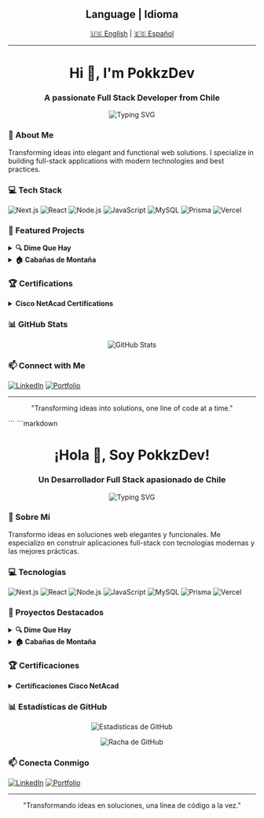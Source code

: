 <div align="center">
  <h2>Language | Idioma</h2>
  <a href="#english">🇺🇸 English</a> |
  <a href="#español">🇪🇸 Español</a>
</div>

---

<div id="english">

<h1 align="center">Hi 👋, I'm PokkzDev</h1>
<h3 align="center">A passionate Full Stack Developer from Chile</h3>

<p align="center">
  <img src="https://readme-typing-svg.herokuapp.com?font=Fira+Code&pause=1000&color=00FFD5&center=true&vCenter=true&width=435&lines=Full+Stack+Developer;Next.js+%7C+React.js+%7C+Node.js;Always+learning+new+things" alt="Typing SVG" />
</p>

### 🚀 About Me
Transforming ideas into elegant and functional web solutions. I specialize in building full-stack applications with modern technologies and best practices.

### 💻 Tech Stack

![Next.js](https://img.shields.io/badge/Next.js-000000?style=for-the-badge&logo=next.js&logoColor=white)
![React](https://img.shields.io/badge/React-61DAFB?style=for-the-badge&logo=react&logoColor=black)
![Node.js](https://img.shields.io/badge/Node.js-339933?style=for-the-badge&logo=node.js&logoColor=white)
![JavaScript](https://img.shields.io/badge/JavaScript-F7DF1E?style=for-the-badge&logo=javascript&logoColor=black)
![MySQL](https://img.shields.io/badge/MySQL-4479A1?style=for-the-badge&logo=mysql&logoColor=white)
![Prisma](https://img.shields.io/badge/Prisma-2D3748?style=for-the-badge&logo=prisma&logoColor=white)
![Vercel](https://img.shields.io/badge/Vercel-000000?style=for-the-badge&logo=vercel&logoColor=white)

### 🌟 Featured Projects

<details>
<summary><b>🔍 Dime Que Hay</b></summary>

A full-stack web application for discovering local businesses.

- **Tech Stack**: Next.js, Node.js, Prisma, MySQL, NextAuth.js, Sharp, JWT
- **Features**: Business discovery, user authentication, image optimization
- **Live Demo**: [dimequehay.cl](https://dimequehay.cl)
</details>

<details>
<summary><b>🏠 Cabañas de Montaña</b></summary>

A mockup website for mountain cabin rentals.

- **Tech Stack**: Next.js, React.js, CSS Modules, Vercel
- **Features**: Responsive design, modern UI/UX
- **Live Demo**: [View Project](https://pproject-camping.vercel.app/)
</details>

### 🏆 Certifications

<details>
<summary><b>Cisco NetAcad Certifications</b></summary>

- Python Essentials 1 & 2
- JavaScript Essentials 1 & 2
- Introduction to Cybersecurity
- Computer Hardware Basics
- English for IT 1 & 2
</details>

### 📊 GitHub Stats

<p align="center">
  <img src="https://github-readme-stats.vercel.app/api?username=pokkzdev&show_icons=true&theme=gotham" alt="GitHub Stats" />
</p>

### 📫 Connect with Me

[![LinkedIn](https://img.shields.io/badge/LinkedIn-0077B5?style=for-the-badge&logo=linkedin&logoColor=white)](https://linkedin.com/in/pokkzdev)
[![Portfolio](https://img.shields.io/badge/Portfolio-00FFD5?style=for-the-badge&logo=google-chrome&logoColor=black)](https://pokkz.dev)

---

<p align="center">"Transforming ideas into solutions, one line of code at a time."</p>
</div>
```
```markdown
<div id="español">

<h1 align="center">¡Hola 👋, Soy PokkzDev!</h1>
<h3 align="center">Un Desarrollador Full Stack apasionado de Chile</h3>

<p align="center">
  <img src="https://readme-typing-svg.herokuapp.com?font=Fira+Code&pause=1000&color=00FFD5&center=true&vCenter=true&width=435&lines=Desarrollador+Full+Stack;Next.js+%7C+React.js+%7C+Node.js;Siempre+aprendiendo+cosas+nuevas" alt="Typing SVG" />
</p>

### 🚀 Sobre Mí
Transformo ideas en soluciones web elegantes y funcionales. Me especializo en construir aplicaciones full-stack con tecnologías modernas y las mejores prácticas.

### 💻 Tecnologías

![Next.js](https://img.shields.io/badge/Next.js-000000?style=for-the-badge&logo=next.js&logoColor=white)
![React](https://img.shields.io/badge/React-61DAFB?style=for-the-badge&logo=react&logoColor=black)
![Node.js](https://img.shields.io/badge/Node.js-339933?style=for-the-badge&logo=node.js&logoColor=white)
![JavaScript](https://img.shields.io/badge/JavaScript-F7DF1E?style=for-the-badge&logo=javascript&logoColor=black)
![MySQL](https://img.shields.io/badge/MySQL-4479A1?style=for-the-badge&logo=mysql&logoColor=white)
![Prisma](https://img.shields.io/badge/Prisma-2D3748?style=for-the-badge&logo=prisma&logoColor=white)
![Vercel](https://img.shields.io/badge/Vercel-000000?style=for-the-badge&logo=vercel&logoColor=white)

### 🌟 Proyectos Destacados

<details>
<summary><b>🔍 Dime Que Hay</b></summary>

Una aplicación web full-stack para descubrir negocios locales.

- **Tecnologías**: Next.js, Node.js, Prisma, MySQL, NextAuth.js, Sharp, JWT
- **Características**: Descubrimiento de negocios, autenticación de usuarios, optimización de imágenes
- **Demo en Vivo**: [dimequehay.cl](https://dimequehay.cl)
</details>

<details>
<summary><b>🏠 Cabañas de Montaña</b></summary>

Un sitio web de muestra para alquiler de cabañas de montaña.

- **Tecnologías**: Next.js, React.js, CSS Modules, Vercel
- **Características**: Diseño responsivo, UI/UX moderno
- **Demo en Vivo**: [Ver Proyecto](https://pproject-camping.vercel.app/)
</details>

### 🏆 Certificaciones

<details>
<summary><b>Certificaciones Cisco NetAcad</b></summary>

- Python Essentials 1 & 2
- JavaScript Essentials 1 & 2
- Introducción a la Ciberseguridad
- Fundamentos de Hardware
- Inglés para TI 1 & 2
</details>

### 📊 Estadísticas de GitHub

<p align="center">
  <img src="https://github-readme-stats.vercel.app/api?username=pokkzdev&show_icons=true&theme=gotham&locale=es" alt="Estadísticas de GitHub" />
</p>

<p align="center">
  <img src="https://github-readme-streak-stats.herokuapp.com/?user=pokkzdev&theme=gotham&locale=es" alt="Racha de GitHub" />
</p>

### 📫 Conecta Conmigo

[![LinkedIn](https://img.shields.io/badge/LinkedIn-0077B5?style=for-the-badge&logo=linkedin&logoColor=white)](https://linkedin.com/in/pokkzdev)
[![Portfolio](https://img.shields.io/badge/Portafolio-00FFD5?style=for-the-badge&logo=google-chrome&logoColor=black)](https://pokkz.dev)

---

<p align="center">"Transformando ideas en soluciones, una línea de código a la vez."</p>

</div>
